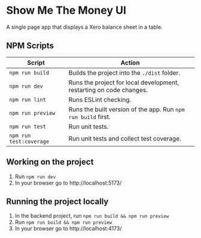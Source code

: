 # Show Me The Money UI

A single page app that displays a Xero balance sheet in a table.

## NPM Scripts

| Script                  | Action                                                              |
|-------------------------|---------------------------------------------------------------------|
| `npm run build`         | Builds the project into the `./dist` folder.                        |
| `npm run dev`           | Runs the project for local development, restarting on code changes. |
| `npm run lint`          | Runs ESLint checking.                                               |
| `npm run preview`       | Runs the built version of the app. Run `npm run build` first.       |
| `npm run test`          | Run unit tests.                                                     |
| `npm run test:coverage` | Run unit tests and collect test coverage.                           |

## Working on the project

1. Run `npm run dev`
1. In your browser go to http://localhost:5173/

## Running the project locally

1. In the backend project, run `npm run build && npm run preview`
1. Run `npm run build && npm run preview`
1. In your browser go to http://localhost:4173/

